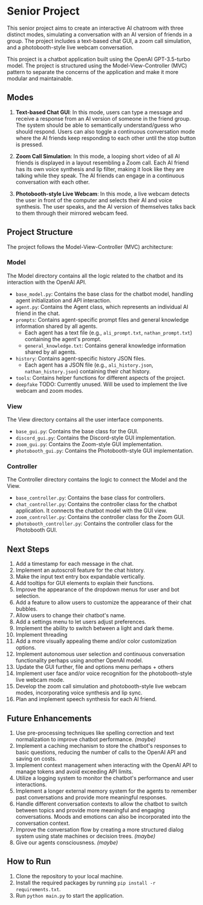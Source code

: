 # Senior Project

This senior project aims to create an interactive AI chatroom with three distinct modes, simulating a conversation with an AI version of friends in a group. The project includes a text-based chat GUI, a zoom call simulation, and a photobooth-style live webcam conversation.

This project is a chatbot application built using the OpenAI GPT-3.5-turbo model. The project is structured using the Model-View-Controller (MVC) pattern to separate the concerns of the application and make it more modular and maintainable.

## Modes

1. **Text-based Chat GUI**: In this mode, users can type a message and receive a response from an AI version of someone in the friend group. The system should be able to semantically understand/guess who should respond. Users can also toggle a continuous conversation mode where the AI friends keep responding to each other until the stop button is pressed.

2. **Zoom Call Simulation**: In this mode, a looping short video of all AI friends is displayed in a layout resembling a Zoom call. Each AI friend has its own voice synthesis and lip filter, making it look like they are talking while they speak. The AI friends can engage in a continuous conversation with each other.

3. **Photobooth-style Live Webcam**: In this mode, a live webcam detects the user in front of the computer and selects their AI and voice synthesis. The user speaks, and the AI version of themselves talks back to them through their mirrored webcam feed.

## Project Structure

The project follows the Model-View-Controller (MVC) architecture:

### Model

The Model directory contains all the logic related to the chatbot and its interaction with the OpenAI API.

- `base_model.py`: Contains the base class for the chatbot model, handling agent initialization and API interaction.
- `agent.py`: Contains the Agent class, which represents an individual AI friend in the chat.
- `prompts`: Contains agent-specific prompt files and general knowledge information shared by all agents.
  - Each agent has a text file (e.g., `ali_prompt.txt`, `nathan_prompt.txt`) containing the agent's prompt.
  - `general_knowledge.txt`: Contains general knowledge information shared by all agents.
- `history`: Contains agent-specific history JSON files.
  - Each agent has a JSON file (e.g., `ali_history.json`, `nathan_history.json`) containing their chat history.
- `tools`: Contains helper functions for different aspects of the project.
- `deepfake` TODO: Currently unused. Will be used to implement the live webcam and zoom modes.

### View

The View directory contains all the user interface components.

- `base_gui.py`: Contains the base class for the GUI.
- `discord_gui.py`: Contains the Discord-style GUI implementation.
- `zoom_gui.py`: Contains the Zoom-style GUI implementation.
- `photobooth_gui.py`: Contains the Photobooth-style GUI implementation.

### Controller

The Controller directory contains the logic to connect the Model and the View.

- `base_controller.py`: Contains the base class for controllers.
- `chat_controller.py`: Contains the controller class for the chatbot application. It connects the chatbot model with the GUI view.
- `zoom_controller.py`: Contains the controller class for the Zoom GUI.
- `photobooth_controller.py`: Contains the controller class for the Photobooth GUI.

## Next Steps

1. Add a timestamp for each message in the chat.
2. Implement an autoscroll feature for the chat history.
3. Make the input text entry box expandable vertically.
4. Add tooltips for GUI elements to explain their functions.
5. Improve the appearance of the dropdown menus for user and bot selection.
6. Add a feature to allow users to customize the appearance of their chat bubbles.
7. Allow users to change their chatbot's name.
8. Add a settings menu to let users adjust preferences.
9. Implement the ability to switch between a light and dark theme.
10. Implement threading
11. Add a more visually appealing theme and/or color customization options.
12. Implement autonomous user selection and continuous conversation functionality perhaps using another OpenAI model.
13. Update the GUI further, file and options menu perhaps + others
14. Implement user face and/or voice recognition for the photobooth-style live webcam mode.
15. Develop the zoom call simulation and photobooth-style live webcam modes, incorporating voice synthesis and lip sync.
16. Plan and implement speech synthesis for each AI friend.

## Future Enhancements

1. Use pre-processing techniques like spelling correction and text normalization to improve chatbot performance. _(maybe)_
2. Implement a caching mechanism to store the chatbot's responses to basic questions, reducing the number of calls to the OpenAI API and saving on costs.
3. Implement context management when interacting with the OpenAI API to manage tokens and avoid exceeding API limits.
4. Utilize a logging system to monitor the chatbot's performance and user interactions.
5. Implement a longer external memory system for the agents to remember past conversations and provide more meaningful responses.
6. Handle different conversation contexts to allow the chatbot to switch between topics and provide more meaningful and engaging conversations. Moods and emotions can also be incorporated into the conversation context.
7. Improve the conversation flow by creating a more structured dialog system using state machines or decision trees. _(maybe)_
8. Give our agents consciousness. _(maybe)_

## How to Run

1. Clone the repository to your local machine.
2. Install the required packages by running `pip install -r requirements.txt`.
3. Run `python main.py` to start the application.
